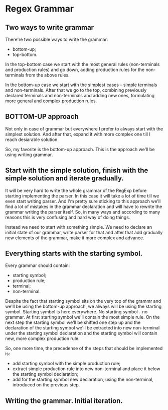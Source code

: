 # Regex Grammar

## Two ways to write grammar

There're two possible ways to write the grammar:
  - bottom-up;
  - top-bottom.


In the top-bottom case we start with the most general rules (non-terminals and production rules) and go down, adding production rules for the non-terminals from the above rules.

In the bottom-up case we start with the simplest cases - simple terminals and non-terminals. After that we go to the top, combining previously declared terminals and non-terminals and adding new ones, formulating more general and complex production rules.

## BOTTOM-UP approach

Not only in case of grammar but everywhere I prefer to always start with the simplest solution. And after that, expand it with more complex one till I reach desiarable solution.

So, my favorite is the bottom-up approach. This is the approach we'll be using writing grammar.

## Start with the simple solution, finish with the simple solution and iterate gradually.

It will be very hard to write the whole grammar of the RegExp before starting implementing the parser. In this case it will take a lot of time till we even start writing parser. And I'm pretty sure sticking to this approach we'll find a lot of mistakes in the grammar declaration and will have to rewrite the grammar writing the parser itself. So, in many ways and according to many reasons this is very confusing and hard way of doing things.

Instead we need to start with something simple. We need to declare an initial state of our grammar, write parser for that and after that add gradually new elements of the grammar, make it more complex and advance.

## Everything starts with the starting symbol.

Every grammar should contain:
- starting symbol;
- production rule;
- terminal;
- non-terminal.

Despite the fact that starting symbol sits on the very top of the grammr and we'll be using the bottom-up approach, we always will be using the starting symbol. Starting symbol is here everywhere. No starting symbol - no grammar. At first starting symbol we'll contain the most simple rule. On the next step the starting symbol we'll be shifted one step up and the declaration of the starting symbol we'll be extracted into new non-terminal under the starting symbol declaration and the starting symbol will contain new, more complex production rule.

So, one more time, the precedense of the steps that should be implemented is:
- add starting symbol with the simple production rule;
- extract simple production rule into new non-terminal and place it below the starting symbol declaration;
- add for the starting symbol new declaration, using the non-terminal, introduced on the previous step.

## Writing the grammar. Initial iteration.
